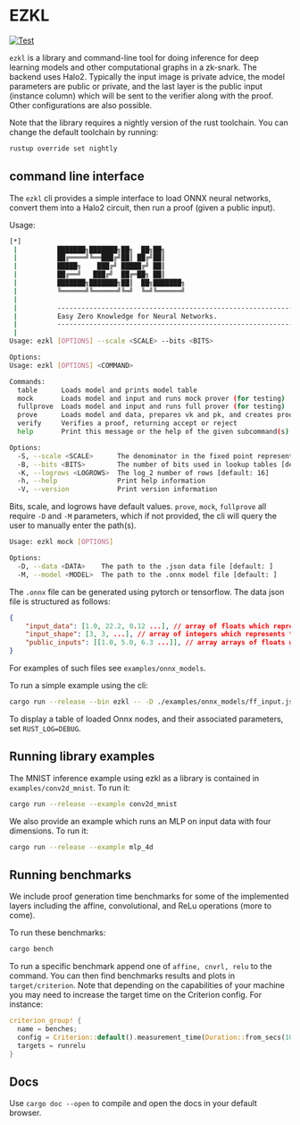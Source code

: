 # EZKL

[![Test](https://github.com/zkonduit/ezkl/workflows/Rust/badge.svg)](https://github.com/zkonduit/ezkl/actions?query=workflow%3ARust)

`ezkl` is a library and command-line tool for doing inference for deep learning models and other computational graphs in a zk-snark. The backend uses Halo2.  Typically the input image is private advice, the model parameters are public or private, and the last layer is the public input (instance column) which will be sent to the verifier along with the proof. Other configurations are also possible.

Note that the library requires a nightly version of the rust toolchain. You can change the default toolchain by running:
```bash
rustup override set nightly         
```

## command line interface

The `ezkl` cli provides a simple interface to load ONNX neural networks, convert them into a Halo2 circuit, then run a proof (given a public input).

Usage:

```bash
[*]
 |          ███████╗███████╗██╗  ██╗██╗
 |          ██╔════╝╚══███╔╝██║ ██╔╝██║
 |          █████╗    ███╔╝ █████╔╝ ██║
 |          ██╔══╝   ███╔╝  ██╔═██╗ ██║
 |          ███████╗███████╗██║  ██╗███████╗
 |          ╚══════╝╚══════╝╚═╝  ╚═╝╚══════╝
 |  
 |          -----------------------------------------------------------
 |          Easy Zero Knowledge for Neural Networks.
 |          -----------------------------------------------------------
 |          
Usage: ezkl [OPTIONS] --scale <SCALE> --bits <BITS>

Options:
Usage: ezkl [OPTIONS] <COMMAND>

Commands:
  table      Loads model and prints model table
  mock       Loads model and input and runs mock prover (for testing)
  fullprove  Loads model and input and runs full prover (for testing)
  prove      Loads model and data, prepares vk and pk, and creates proof, saving proof in --output
  verify     Verifies a proof, returning accept or reject
  help       Print this message or the help of the given subcommand(s)

Options:
  -S, --scale <SCALE>      The denominator in the fixed point representation used when quantizing [default: 7]
  -B, --bits <BITS>        The number of bits used in lookup tables [default: 14]
  -K, --logrows <LOGROWS>  The log_2 number of rows [default: 16]
  -h, --help               Print help information
  -V, --version            Print version information
```
Bits, scale, and logrows have default values. `prove`, `mock`, `fullprove` all require `-D` and `-M` parameters, which if not provided, the cli will query the user to manually enter the path(s).
```bash
Usage: ezkl mock [OPTIONS]

Options:
  -D, --data <DATA>    The path to the .json data file [default: ]
  -M, --model <MODEL>  The path to the .onnx model file [default: ]
```
The `.onnx` file can be generated using pytorch or tensorflow. The data json file is structured as follows:

```json
{
    "input_data": [1.0, 22.2, 0.12 ...], // array of floats which represents the (private) inputs we run the proof on
    "input_shape": [3, 3, ...], // array of integers which represents the shape of model inputs (excluding batch size)
    "public_inputs": [[1.0, 5.0, 6.3 ...]], // array arrays of floats which represents the public inputs (model outputs for now)
}
```
For examples of such files see `examples/onnx_models`.

To run a simple example using the cli:
```bash
cargo run --release --bin ezkl -- -D ./examples/onnx_models/ff_input.json -M ./examples/onnx_models/ff.onnx
```

To display a table of loaded Onnx nodes, and their associated parameters, set `RUST_LOG=DEBUG`.


## Running library examples

The MNIST inference example using ezkl as a library is contained in `examples/conv2d_mnist`. To run it:
```bash
cargo run --release --example conv2d_mnist
```
We also provide an example which runs an MLP on input data with four dimensions. To run it:
```bash
cargo run --release --example mlp_4d
```

## Running benchmarks

We include proof generation time benchmarks for some of the implemented layers including the affine, convolutional, and ReLu operations (more to come).

To run these benchmarks:
```bash
cargo bench
```

To run a specific benchmark append one of `affine, cnvrl, relu` to the command. You can then find benchmarks results and plots in `target/criterion`. Note that depending on the capabilities of your machine you may need to increase the target time on the Criterion config. For instance:

```rust
criterion_group! {
  name = benches;
  config = Criterion::default().measurement_time(Duration::from_secs(10));
  targets = runrelu
}
```

## Docs

Use `cargo doc --open` to compile and open the docs in your default browser.
